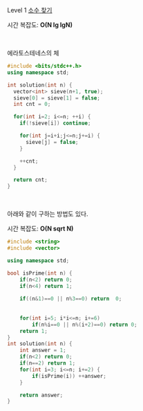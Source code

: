 Level 1 [소수 찾기](https://programmers.co.kr/learn/courses/30/lessons/12921)

시간 복잡도: **O(N lg lgN)**

<br> 

에라토스테네스의 체
```cpp
#include <bits/stdc++.h>
using namespace std;

int solution(int n) {
  vector<int> sieve(n+1, true);
  sieve[0] = sieve[1] = false;
  int cnt = 0;

  for(int i=2; i<=n; ++i) {
    if(!sieve[i]) continue;

    for(int j=i+i;j<=n;j+=i) {
      sieve[j] = false;
    }

    ++cnt;
  }

  return cnt;
}
```

<br>

아래와 같이 구하는 방법도 있다.

시간 복잡도: **O(N sqrt N)**
```cpp
#include <string>
#include <vector>

using namespace std;

bool isPrime(int n) {
    if(n<2) return 0;
    if(n<4) return 1;
    
    if((n&1)==0 || n%3==0) return  0;
    
    
    for(int i=5; i*i<=n; i+=6) 
        if(n%i==0 || n%(i+2)==0) return 0;
    return 1;
}
int solution(int n) {
    int answer = 1;
    if(n<2) return 0;
    if(n==2) return 1;
    for(int i=3; i<=n; i+=2) {
        if(isPrime(i)) ++answer;
    }

    return answer;
}
```
